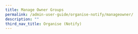 ```yaml
---
title: Manage Owner Groups
permalink: /admin-user-guide/organise-notify/manageowner/
description: ""
third_nav_title: Organise (Notify)
---
```

